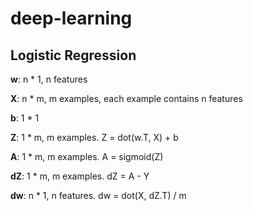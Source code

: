 # deep-learning

## Logistic Regression

__w__: n * 1, n features

__X__: n * m, m examples, each example contains n features

__b__: 1 * 1

__Z__: 1 * m, m examples. Z = dot(w.T, X) + b

__A__: 1 * m, m examples. A = sigmoid(Z)

__dZ__: 1 * m, m examples. dZ = A - Y

__dw__: n * 1, n features. dw = dot(X, dZ.T) / m
